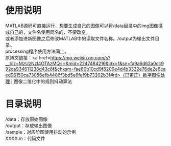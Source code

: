 # 使用说明
MATLAB源码可直接运行，想要生成自己的图像可以将/data目录中的img图像换成自己的，文件名使用同名的，不要改变。<br>
或者添加进新图像之后修改MATLAB中的读取文件名称。/output为输出文件目录。<br>
processing程序使用方法同上。<br>
原博文链接：<a href=https://mp.weixin.qq.com/s?__biz=MzUzNzI4OTAzMQ==&mid=2247484216&idx=1&sn=fa9a6d62a0cc992ca934611238d43c8f&chksm=fae80b10cd9f8206e4d4b3332e76de2e6caed96150ca73056efb4406f3bd5e6fef9b73202b3f#rd>（已更正）数字图像处理 | 图像二值化中的规则抖动算法</a><br>

# 目录说明
/data：存放原始图像<br>
/output：存放输出图像<br>
/sample：对灰阶图使用抖动的示例<br>
XXXX.m：代码文件<br>
